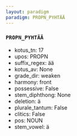 ```yaml
---
layout: paradigm
paradigm: PROPN_PYHTÄÄ
---
```

### ` PROPN_PYHTÄÄ `


* kotus_tn: 17
* upos: PROPN
* suffix_regex: ää
* kotus_av: None
* grade_dir: weaken
* harmony: front
* possessive: False
* stem_diphthong: None
* deletion: ä
* plurale_tantum: False
* clitics: False
* pos: NOUN
* stem_vowel: ä
